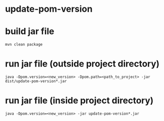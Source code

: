 # update-pom-version

# build jar file
```shell
mvn clean package
```

# run jar file (outside project directory)
```shell
java -Dpom.version=<new_version> -Dpom.path=<path_to_project> -jar dist/update-pom-version*.jar 
```


# run jar file (inside project directory)
```shell
java -Dpom.version=<new_version> -jar update-pom-version*.jar 
```
